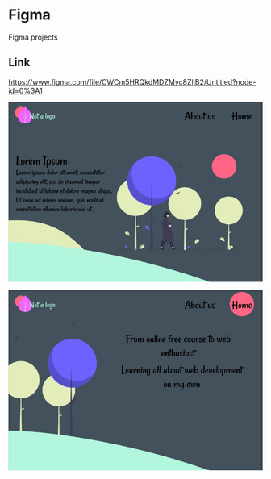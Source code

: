 # Figma
Figma projects
## Link
https://www.figma.com/file/CWCm5HRQkdMDZMyc8ZliB2/Untitled?node-id=0%3A1

![figma screen](Fig1.jpg)

![figma screen](Fig2.jpg)
